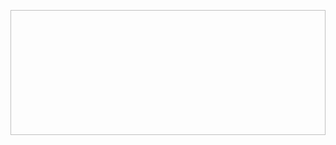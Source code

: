 <a href="https://github.com/nathan-mascarenhas/github-readme-stats"><img width="100%" height="200"></a>
